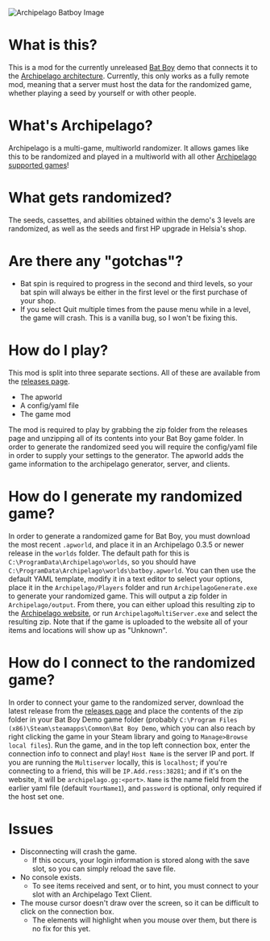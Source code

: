 ![Archipelago Batboy Image](/docs/BatBoy_AP_Logo_layered.png)
# What is this?
This is a mod for the currently unreleased [Bat Boy](https://store.steampowered.com/app/1709350/Bat_Boy/) demo that connects it to the
[Archipelago architecture](https://github.com/ArchipelagoMW/Archipelago). Currently, this only works as a fully remote mod, meaning that a server must host the data for the
randomized game, whether playing a seed by yourself or with other people.

# What's Archipelago?
Archipelago is a multi-game, multiworld randomizer. It allows games like this to be randomized and played in a multiworld with all other
[Archipelago supported games](https://archipelago.gg/games)!

# What gets randomized?
The seeds, cassettes, and abilities obtained within
the demo's 3 levels are randomized, as well as the seeds and first HP upgrade in Helsia's shop.

# Are there any "gotchas"?
* Bat spin is required to progress in the second and third levels, so your bat spin will always be either in the first level or the first purchase of your shop.
* If you select Quit multiple times from the pause menu while in a level, the game will crash. This is a vanilla bug,
so I won't be fixing this.

# How do I play?
This mod is split into three separate sections. All of these are available from the [releases page](https://github.com/alwaysintreble/Archipelago.BatBoy/releases).
* The apworld
* A config/yaml file
* The game mod

The mod is required to play by grabbing the zip folder from the releases page and unzipping all of its contents into your Bat Boy game folder.
In order to generate the randomized seed you will require the config/yaml file in order to supply your settings to the generator. The apworld
adds the game information to the archipelago generator, server, and clients.

# How do I generate my randomized game?
In order to generate a randomized game for Bat Boy, you must download the most recent `.apworld`, and place it in an Archipelago 0.3.5 or newer release in the `worlds`
folder. The default path for this is `C:\ProgramData\Archipelago\worlds`, so you should have `C:\ProgramData\Archipelago\worlds\batboy.apworld`. You can then use the
default YAML template, modify it in a text editor to select your options, place it in the `Archipelago/Players` folder and run `ArchipelagoGenerate.exe` to generate your randomized game.
This will output a zip folder in `Archipelago/output`. From there, you can either upload this resulting  zip to the [Archipelago website](https://archipelago.gg/),
or run `ArchipelagoMultiServer.exe` and select the resulting zip. Note that if the game is uploaded to the  website all of your items and locations will show up as "Unknown".

# How do I connect to the randomized game?
In order to connect your game to the randomized server, download the latest release from the [releases page](https://github.com/alwaysintreble/Archipelago.BatBoy/releases)
and place the contents of the zip folder in your Bat Boy Demo game folder (probably `C:\Program Files (x86)\Steam\steamapps\Common\Bat Boy Demo`, which you can also reach by right clicking the game in
your Steam library and going to `Manage>Browse local files`). Run the game, and in the top left connection box, enter the connection info to connect and play! `Host Name` is the server IP and port.
If you are running the `Multiserver` locally, this is `localhost`; if you're connecting to a friend, this will be `IP.Add.ress:38281`; and if it's on the website, it will be
`archipelago.gg:<port>`. `Name` is the name field from the earlier yaml file (default `YourName1`), and `password` is optional, only required if the host set one.

# Issues
* Disconnecting will crash the game.
   - If this occurs, your login information is stored along with the save slot, so you can simply reload the save file.
* No console exists.
   - To see items received and sent, or to hint, you must connect to your slot with an Archipelago Text Client.
* The mouse cursor doesn't draw over the screen, so it can be difficult to click on the connection box.
   - The elements will highlight when you mouse over them, but there is no fix for this yet.
